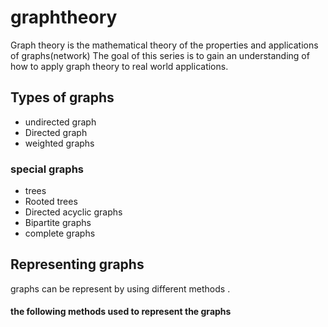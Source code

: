 # graphtheory
Graph theory is the mathematical theory of the properties and applications of graphs(network)
The goal of this series is to gain an understanding of how to apply graph theory to real world applications.

## Types of graphs
* undirected graph
* Directed graph
* weighted graphs
### special graphs
* trees
* Rooted trees
* Directed acyclic graphs
* Bipartite graphs
* complete graphs
## Representing graphs

graphs can be represent by using different methods .
#### the following methods used to represent the graphs
